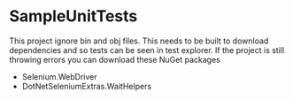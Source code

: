 # SampleUnitTests

This project ignore bin and obj files. This needs to be built to download dependencies and so tests can be seen in test explorer.
If the project is still throwing errors you can download these NuGet packages
- Selenium.WebDriver
- DotNetSeleniumExtras.WaitHelpers